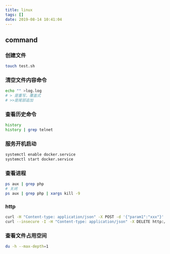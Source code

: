 ```yaml
---
title: linux
tags: []
date: 2019-08-14 10:41:04
---
```


## command

### 创建文件
```sh
touch test.sh
```

### 清空文件内容命令
```sh
echo "" >log.log
# > 是重写，覆盖式
# >>是尾部追加
```

### 查看历史命令
```sh
history
history | grep telnet
```

### 服务开机启动
```sh
systemctl enable docker.service
systemctl start docker.service
```
### 查看进程
```sh
ps aux | grep php
# 关闭
ps aux | grep php | xargs kill -9
```

### http
```sh
curl -H "Content-type: application/json" -X POST -d '{"param1":"xxx"}' http://test.api.com/post
curl --insecure -I -H "Content-type: application/json" -X DELETE http://test.api.com/delete/{id}
```

### 查看文件占用空间
```sh
du -h --max-depth=1
```

